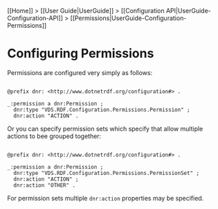 [[Home]] > [[User Guide|UserGuide]] > [[Configuration API|UserGuide-Configuration-API]] > [[Permissions|UserGuide-Configuration-Permissions]]

# Configuring Permissions 

Permissions are configured very simply as follows:

```turtle

@prefix dnr: <http://www.dotnetrdf.org/configuration#> .

_:permission a dnr:Permission ;
  dnr:type "VDS.RDF.Configuration.Permissions.Permission" ;
  dnr:action "ACTION" .
```

Or you can specify permission sets which specify that allow multiple actions to bee grouped together:

```turtle

@prefix dnr: <http://www.dotnetrdf.org/configuration#> .

_:permission a dnr:Permission ;
  dnr:type "VDS.RDF.Configuration.Permissions.PermissionSet" ;
  dnr:action "ACTION" ;
  dnr:action "OTHER" .
```

For permission sets multiple `dnr:action` properties may be specified.